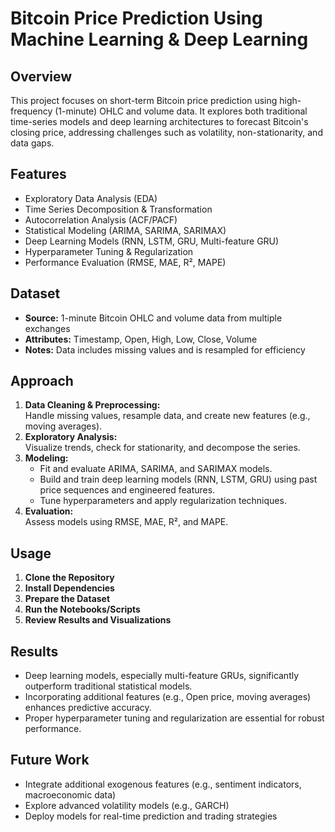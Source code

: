 # Bitcoin Price Prediction Using Machine Learning & Deep Learning

## Overview

This project focuses on short-term Bitcoin price prediction using high-frequency (1-minute) OHLC and volume data. It explores both traditional time-series models and deep learning architectures to forecast Bitcoin's closing price, addressing challenges such as volatility, non-stationarity, and data gaps.

## Features

- Exploratory Data Analysis (EDA)
- Time Series Decomposition & Transformation
- Autocorrelation Analysis (ACF/PACF)
- Statistical Modeling (ARIMA, SARIMA, SARIMAX)
- Deep Learning Models (RNN, LSTM, GRU, Multi-feature GRU)
- Hyperparameter Tuning & Regularization
- Performance Evaluation (RMSE, MAE, R², MAPE)

## Dataset

- **Source:** 1-minute Bitcoin OHLC and volume data from multiple exchanges
- **Attributes:** Timestamp, Open, High, Low, Close, Volume
- **Notes:** Data includes missing values and is resampled for efficiency

## Approach

1. **Data Cleaning & Preprocessing:**  
   Handle missing values, resample data, and create new features (e.g., moving averages).
2. **Exploratory Analysis:**  
   Visualize trends, check for stationarity, and decompose the series.
3. **Modeling:**  
   - Fit and evaluate ARIMA, SARIMA, and SARIMAX models.
   - Build and train deep learning models (RNN, LSTM, GRU) using past price sequences and engineered features.
   - Tune hyperparameters and apply regularization techniques.
4. **Evaluation:**  
   Assess models using RMSE, MAE, R², and MAPE.

## Usage

1. **Clone the Repository**
2. **Install Dependencies**
3. **Prepare the Dataset**
4. **Run the Notebooks/Scripts**
5. **Review Results and Visualizations**

## Results

- Deep learning models, especially multi-feature GRUs, significantly outperform traditional statistical models.
- Incorporating additional features (e.g., Open price, moving averages) enhances predictive accuracy.
- Proper hyperparameter tuning and regularization are essential for robust performance.

## Future Work

- Integrate additional exogenous features (e.g., sentiment indicators, macroeconomic data)
- Explore advanced volatility models (e.g., GARCH)
- Deploy models for real-time prediction and trading strategies

